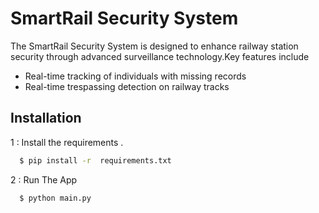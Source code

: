 
# SmartRail Security System

The SmartRail Security System is designed to enhance railway station security through advanced surveillance technology.Key features include 
* Real-time tracking of individuals with missing records
* Real-time trespassing detection on railway tracks






## Installation

1 : Install the requirements .

```bash
  $ pip install -r  requirements.txt
```
    
2 : Run The App
```bash
  $ python main.py
```

